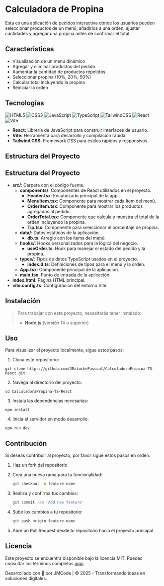 # Calculadora de Propina

Esta es una aplicación de pedidos interactiva donde los usuarios pueden seleccionar productos de un menú, añadirlos a una orden, ajustar cantidades y agregar una propina antes de confirmar el total.

## Caracteristicas

- Visualización de un menú dinámico
- Agregar y eliminar productos del pedido
- Aumentar la cantidad de productos repetidos
- Seleccionar propina (10%, 20%, 50%)
- Calcular total incluyendo la propina
- Reiniciar la orden

## Tecnologías

![HTML5](https://img.shields.io/badge/html5-%23E34F26.svg?style=for-the-badge&logo=html5&logoColor=white)
![CSS3](https://img.shields.io/badge/css3-%231572B6.svg?style=for-the-badge&logo=css3&logoColor=white)
![JavaScript](https://img.shields.io/badge/javascript-%23323330.svg?style=for-the-badge&logo=javascript&logoColor=%23F7DF1E)
![TypeScript](https://img.shields.io/badge/typescript-%23007ACC.svg?style=for-the-badge&logo=typescript&logoColor=white)
![TailwindCSS](https://img.shields.io/badge/tailwindcss-%2338B2AC.svg?style=for-the-badge&logo=tailwind-css&logoColor=white)
![React](https://img.shields.io/badge/react-%2320232a.svg?style=for-the-badge&logo=react&logoColor=%2361DAFB)
![Vite](https://img.shields.io/badge/vite-%23646CFF.svg?style=for-the-badge&logo=vite&logoColor=white)

- **React:** Librería de JavaScript para construir interfaces de usuario.
- **Vite:** Herramienta para desarrollo y compilación rápida.
- **Tailwind CSS:** Framework CSS para estilos rápidos y responsivos.

## Estructura del Proyecto

## Estructura del Proyecto

- **src/**: Carpeta con el código fuente.
  - **components/**: Componentes de React utilizados en el proyecto.
    - **Header.tsx**: Encabezado principal de la app.
    - **MenuItem.tsx**: Componente para mostrar cada ítem del menú.
    - **OrderItem.tsx**: Componente para mostrar los productos agregados al pedido.
    - **OrderTotal.tsx**: Componente que calcula y muestra el total de la orden incluyendo la propina.
    - **Tip.tsx**: Componente para seleccionar el porcentaje de propina.
  - **data/**: Datos estáticos de la aplicación.
    - **db.ts**: Arreglo con los ítems del menú.
  - **hooks/**: Hooks personalizados para la lógica del negocio.
    - **useOrder.ts**: Hook para manejar el estado del pedido y la propina.
  - **types/**: Tipos de datos TypeScript usados en el proyecto.
    - **index.d.ts**: Definiciones de tipos para el menú y la orden.
  - **App.tsx**: Componente principal de la aplicación.
  - **main.tsx**: Punto de entrada de la aplicación.
- **index.html**: Página HTML principal.
- **vite.config.ts**: Configuración del entorno Vite.

## Instalación

> Para trabajar con este proyecto, necesitarás tener instalado:
>
> - **Node.js** (versión 14 o superior)

## Uso

Para visualizar el proyecto localmente, sigue estos pasos:

1. Clona este repositorio:

```
git clone https://github.com/JMatochePascual/CalculadoraPropina-TS-React.git
```

2. Navega al directorio del proyecto:

```
cd CalculadoraPropina-TS-React
```

3. Instala las dependencias necesarias:

```
npm install
```

4. Inicia el servidor en modo desarrollo:

```
npm run dev
```

## Contribución

Si deseas contribuir al proyecto, por favor sigue estos pasos en orden:

1. Haz un fork del repositorio

2. Crea una nueva rama para tu funcionalidad:
   ```bash
   git checkout -b feature-name
   ```
3. Realiza y confirma tus cambios:
   ```bash
   git commit -am 'Add new feature'
   ```
4. Sube los cambios a tu repositorio:
   ```bash
   git push origin feature-name
   ```
5. Abre un Pull Request desde tu repositorio hacia el proyecto principal

## Licencia

Este proyecto se encuentra disponible bajo la licencia MIT. Puedes consultar los términos completos [aquí](https://opensource.org/licenses/MIT).

Desarrollado con 💚 por JMCode | © 2025 - Transformando ideas en soluciones digitales.
